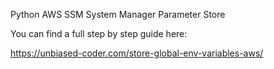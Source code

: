 Python AWS SSM System Manager Parameter Store

You can find a full step by step guide here:

https://unbiased-coder.com/store-global-env-variables-aws/
